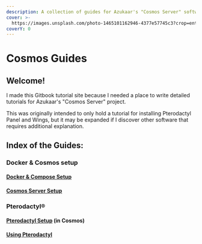 ```yaml
---
description: A collection of guides for Azukaar's "Cosmos Server" software
cover: >-
  https://images.unsplash.com/photo-1465101162946-4377e57745c3?crop=entropy&cs=srgb&fm=jpg&ixid=M3wxOTcwMjR8MHwxfHNlYXJjaHwzfHxjb3Ntb3N8ZW58MHx8fHwxNzA4MTc5ODk0fDA&ixlib=rb-4.0.3&q=85
coverY: 0
---
```


# Cosmos Guides

## Welcome!

I made this Gitbook tutorial site because I needed a place to write detailed tutorials for Azukaar's "Cosmos Server" project.

This was originally intended to only hold a tutorial for installing Pterodactyl Panel and Wings, but it may be expanded if I discover other software that requires additional explanation.

##

## Index of the Guides:

### Docker & Cosmos setup

#### [Docker & Compose Setup](broken-reference)

#### [Cosmos Server Setup](broken-reference)

###

### Pterodactyl®

#### [Pterodactyl Setup](broken-reference) (in Cosmos)

#### [Using Pterodactyl](broken-reference)

